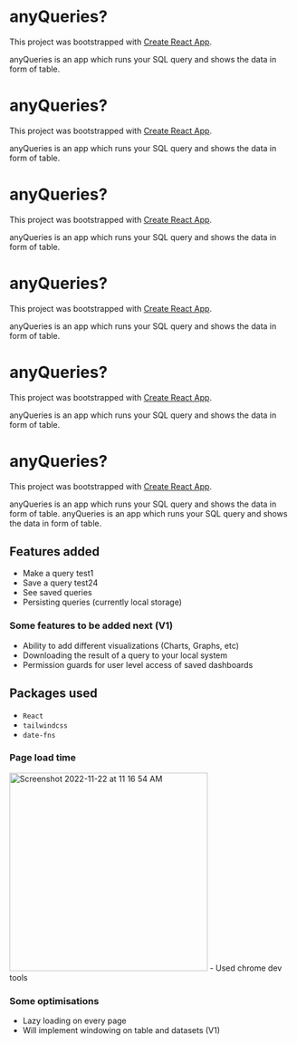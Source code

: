 # anyQueries?

This project was bootstrapped with [Create React App](https://github.com/facebook/create-react-app).

anyQueries is an app which runs your SQL query and shows the data in form of table.

# anyQueries?

This project was bootstrapped with [Create React App](https://github.com/facebook/create-react-app).

anyQueries is an app which runs your SQL query and shows the data in form of table.
# anyQueries?

This project was bootstrapped with [Create React App](https://github.com/facebook/create-react-app).

anyQueries is an app which runs your SQL query and shows the data in form of table.
# anyQueries?

This project was bootstrapped with [Create React App](https://github.com/facebook/create-react-app).

anyQueries is an app which runs your SQL query and shows the data in form of table.
# anyQueries?

This project was bootstrapped with [Create React App](https://github.com/facebook/create-react-app).

anyQueries is an app which runs your SQL query and shows the data in form of table.
# anyQueries?

This project was bootstrapped with [Create React App](https://github.com/facebook/create-react-app).

anyQueries is an app which runs your SQL query and shows the data in form of table.
anyQueries is an app which runs your SQL query and shows the data in form of table.

## Features added
- Make a query test1
- Save a query test24
- See saved queries
- Persisting queries (currently local storage)

### Some features to be added next (V1)
- Ability to add different visualizations (Charts, Graphs, etc)
- Downloading the result of a query to your local system
- Permission guards for user level access of saved dashboards

## Packages used
- ```React```
- ```tailwindcss```
- ```date-fns```

### Page load time
<img width="350" alt="Screenshot 2022-11-22 at 11 16 54 AM" src="https://user-images.githubusercontent.com/21295751/203234648-667e2f27-9ac8-424c-9e99-b574a544a1fc.png">
- Used chrome dev tools

### Some optimisations
- Lazy loading on every page
- Will implement windowing on table and datasets (V1)
